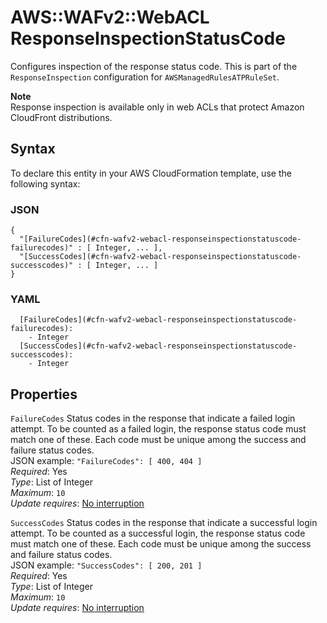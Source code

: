 # AWS::WAFv2::WebACL ResponseInspectionStatusCode<a name="aws-properties-wafv2-webacl-responseinspectionstatuscode"></a>

Configures inspection of the response status code\. This is part of the `ResponseInspection` configuration for `AWSManagedRulesATPRuleSet`\.

**Note**  
Response inspection is available only in web ACLs that protect Amazon CloudFront distributions\.

## Syntax<a name="aws-properties-wafv2-webacl-responseinspectionstatuscode-syntax"></a>

To declare this entity in your AWS CloudFormation template, use the following syntax:

### JSON<a name="aws-properties-wafv2-webacl-responseinspectionstatuscode-syntax.json"></a>

```
{
  "[FailureCodes](#cfn-wafv2-webacl-responseinspectionstatuscode-failurecodes)" : [ Integer, ... ],
  "[SuccessCodes](#cfn-wafv2-webacl-responseinspectionstatuscode-successcodes)" : [ Integer, ... ]
}
```

### YAML<a name="aws-properties-wafv2-webacl-responseinspectionstatuscode-syntax.yaml"></a>

```
  [FailureCodes](#cfn-wafv2-webacl-responseinspectionstatuscode-failurecodes):
    - Integer
  [SuccessCodes](#cfn-wafv2-webacl-responseinspectionstatuscode-successcodes):
    - Integer
```

## Properties<a name="aws-properties-wafv2-webacl-responseinspectionstatuscode-properties"></a>

`FailureCodes` <a name="cfn-wafv2-webacl-responseinspectionstatuscode-failurecodes"></a>
Status codes in the response that indicate a failed login attempt\. To be counted as a failed login, the response status code must match one of these\. Each code must be unique among the success and failure status codes\.  
JSON example: `"FailureCodes": [ 400, 404 ]`  
_Required_: Yes  
_Type_: List of Integer  
_Maximum_: `10`  
_Update requires_: [No interruption](https://docs.aws.amazon.com/AWSCloudFormation/latest/UserGuide/using-cfn-updating-stacks-update-behaviors.html#update-no-interrupt)

`SuccessCodes` <a name="cfn-wafv2-webacl-responseinspectionstatuscode-successcodes"></a>
Status codes in the response that indicate a successful login attempt\. To be counted as a successful login, the response status code must match one of these\. Each code must be unique among the success and failure status codes\.  
JSON example: `"SuccessCodes": [ 200, 201 ]`  
_Required_: Yes  
_Type_: List of Integer  
_Maximum_: `10`  
_Update requires_: [No interruption](https://docs.aws.amazon.com/AWSCloudFormation/latest/UserGuide/using-cfn-updating-stacks-update-behaviors.html#update-no-interrupt)
